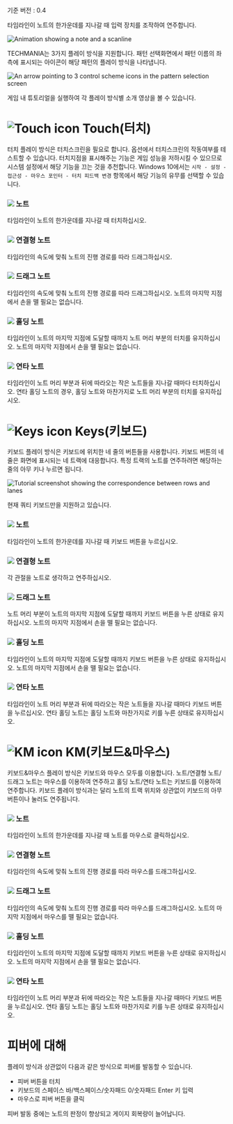 기준 버전 : 0.4

타임라인이 노트의 한가운데를 지나갈 때 입력 장치를 조작하여 연주합니다.

![Animation showing a note and a scanline](https://i.imgur.com/OKvXPun.gif)

TECHMANIA는 3가지 플레이 방식을 지원합니다.
패턴 선택화면에서 패턴 이름의 좌측에 표시되는 아이콘이 해당 패턴의 플레이 방식을 나타냅니다.

![An arrow pointing to 3 control scheme icons in the pattern selection screen](https://imgur.com/qchs9iT.png)

게임 내 튜토리얼을 실행하여 각 플레이 방식별 소개 영상을 볼 수 있습니다.

# ![Touch icon](https://imgur.com/OEKXJvN.png) Touch(터치)

터치 플레이 방식은 터치스크린을 필요로 합니다.
옵션에서 터치스크린의 작동여부를 테스트할 수 있습니다.
터치지점을 표시해주는 기능은 게임 성능을 저하시킬 수 있으므로 시스템 설정에서 해당 기능을 끄는 것을 추천합니다.
Windows 10에서는 `시작 - 설정 - 접근성 - 마우스 포인터 - 터치 피드백 변경` 항목에서 해당 기능의 유무를 선택할 수 있습니다.

### ![](https://imgur.com/XeUKzrk.png) 노트
타임라인이 노트의 한가운데를 지나갈 때 터치하십시오.

### ![](https://imgur.com/D9ihf4e.png) 연결형 노트
타임라인의 속도에 맞춰 노트의 진행 경로를 따라 드래그하십시오.

### ![](https://imgur.com/i3W1PZq.png) 드래그 노트
타임라인의 속도에 맞춰 노트의 진행 경로를 따라 드래그하십시오.
노트의 마지막 지점에서 손을 뗄 필요는 없습니다.

### ![](https://imgur.com/fUgg8DL.png) 홀딩 노트
타임라인이 노트의 마지막 지점에 도달할 때까지 노트 머리 부분의 터치를 유지하십시오.
노트의 마지막 지점에서 손을 뗄 필요는 없습니다.

### ![](https://imgur.com/EUnxJxG.png) 연타 노트
타임라인이 노트 머리 부분과 뒤에 따라오는 작은 노트들을 지나갈 때마다 터치하십시오.
연타 홀딩 노트의 경우, 홀딩 노트와 마찬가지로 노트 머리 부분의 터치를 유지하십시오.

# ![Keys icon](https://imgur.com/0jWEtsx.png) Keys(키보드)

키보드 플레이 방식은 키보드에 위치한 네 줄의 버튼들을 사용합니다.
키보드 버튼의 네 줄은 화면에 표시되는 네 트랙에 대응합니다.
특정 트랙의 노트를 연주하려면 해당하는 줄의 아무 키나 누르면 됩니다.

![Tutorial screenshot showing the correspondence between rows and lanes](https://imgur.com/914c0g9.png)

현재 쿼티 키보드만을 지원하고 있습니다.

### ![](https://imgur.com/XeUKzrk.png) 노트
타임라인이 노트의 한가운데를 지나갈 때 키보드 버튼을 누르십시오.

### ![](https://imgur.com/D9ihf4e.png) 연결형 노트
각 관절을 노트로 생각하고 연주하십시오.

### ![](https://imgur.com/i3W1PZq.png) 드래그 노트
노트 머리 부분이 노트의 마지막 지점에 도달할 때까지 키보드 버튼을 누른 상태로 유지하십시오.
노트의 마지막 지점에서 손을 뗄 필요는 없습니다.

### ![](https://imgur.com/fUgg8DL.png) 홀딩 노트
타임라인이 노트의 마지막 지점에 도달할 때까지 키보드 버튼을 누른 상태로 유지하십시오.
노트의 마지막 지점에서 손을 뗄 필요는 없습니다.

### ![](https://imgur.com/EUnxJxG.png) 연타 노트
타임라인이 노트 머리 부분과 뒤에 따라오는 작은 노트들을 지나갈 때마다 키보드 버튼을 누르십시오.
연타 홀딩 노트는 홀딩 노트와 마찬가지로 키를 누른 상태로 유지하십시오.

# ![KM icon](https://imgur.com/oiSj3Qc.png) KM(키보드&마우스)

키보드&마우스 플레이 방식은 키보드와 마우스 모두를 이용합니다.
노트/연결형 노트/드래그 노트는 마우스를 이용하여 연주하고 홀딩 노트/연타 노트는 키보드를 이용하여 연주합니다.
키보드 플레이 방식과는 달리 노트의 트랙 위치와 상관없이 키보드의 아무 버튼이나 눌러도 연주됩니다.

### ![](https://imgur.com/XeUKzrk.png) 노트
타임라인이 노트의 한가운데를 지나갈 때 노트를 마우스로 클릭하십시오.

### ![](https://imgur.com/D9ihf4e.png) 연결형 노트
타임라인의 속도에 맞춰 노트의 진행 경로를 따라 마우스를 드래그하십시오.

### ![](https://imgur.com/i3W1PZq.png) 드래그 노트
타임라인의 속도에 맞춰 노트의 진행 경로를 따라 마우스를 드래그하십시오.
노트의 마지막 지점에서 마우스를 뗄 필요는 없습니다.

### ![](https://imgur.com/fUgg8DL.png) 홀딩 노트
타임라인이 노트의 마지막 지점에 도달할 때까지 키보드 버튼을 누른 상태로 유지하십시오.
노트의 마지막 지점에서 손을 뗄 필요는 없습니다.

### ![](https://imgur.com/EUnxJxG.png) 연타 노트
타임라인이 노트 머리 부분과 뒤에 따라오는 작은 노트들을 지나갈 때마다 키보드 버튼을 누르십시오.
연타 홀딩 노트는 홀딩 노트와 마찬가지로 키를 누른 상태로 유지하십시오.

# 피버에 대해

플레이 방식과 상관없이 다음과 같은 방식으로 피버를 발동할 수 있습니다.

* 피버 버튼을 터치
* 키보드의 스페이스 바/백스페이스/숫자패드 0/숫자패드 Enter 키 입력
* 마우스로 피버 버튼을 클릭

피버 발동 중에는 노트의 판정이 향상되고 게이지 회복량이 늘어납니다.
